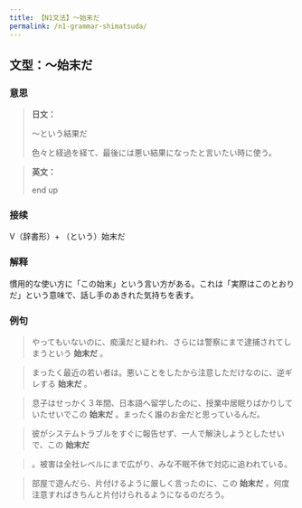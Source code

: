 ```yaml
---
title: 【N1文法】〜始末だ
permalink: /n1-grammar-shimatsuda/
---
```


## 文型：〜始末だ

### 意思

> **日文：**
> 
> 〜という結果だ
> 
> 色々と経過を経て、最後には悪い結果になったと言いたい時に使う。


> **英文：**
> 
> end up


### 接续

V（辞書形）+ （という）始末だ

### 解释

慣用的な使い方に「この始末」という言い方がある。これは「実際はこのとおりだ」という意味で、話し手のあきれた気持ちを表す。

### 例句

> やってもいないのに、痴漢だと疑われ、さらには警察にまで逮捕されてしまうという **始末だ** 。

> まったく最近の若い者は。悪いことをしたから注意しただけなのに、逆ギレする **始末だ** 。

> 息子はせっかく３年間、日本語へ留学したのに、授業中居眠りばかりしていたせいでこの **始末だ** 。まったく誰のお金だと思っているんだ。

> 彼がシステムトラブルをすぐに報告せず、一人で解決しようとしたせいで、この **始末だ**

> 。被害は全社レベルにまで広がり、みな不眠不休で対応に追われている。

> 部屋で遊んだら、片付けるように厳しく言ったのに、この **始末だ** 。何度注意すればきちんと片付けられるようになるのだろう。


